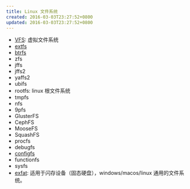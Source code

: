 ```yaml
---
title: Linux 文件系统
created: 2016-03-03T23:27:52+0800
updated: 2016-03-03T23:27:52+0800
---
```



- [VFS](./virtual-file-system.md): 虚拟文件系统
- [extfs](./ext-fs.md)
- [btrfs](./btrfs.md)
- zfs
- jffs
- jffs2
- yaffs2
- ubifs
- rootfs: linux 根文件系统
- tmpfs
- nfs
- 9pfs
- GlusterFS
- CephFS
- MooseFS
- SquashFS
- procfs
- debugfs
- [configfs](./configfs.md)
- functionfs
- sysfs
- [exfat](./exfat.md): 适用于闪存设备（固态硬盘），windows/macos/linux 通用的文件系统。
